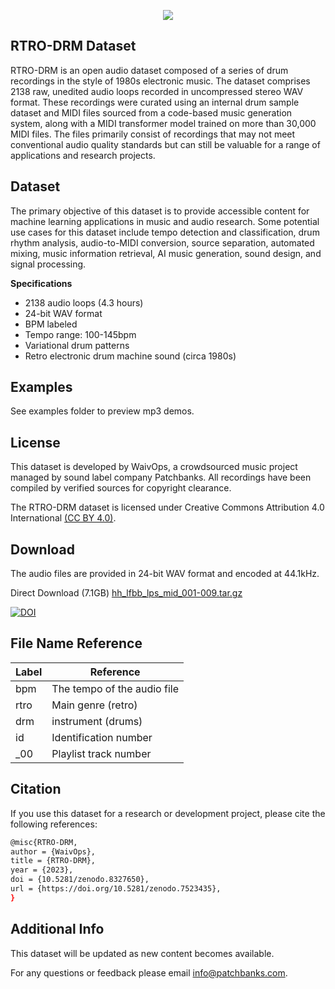 <p align="center">
  <img src="https://user-images.githubusercontent.com/115654234/213008369-a3a3cc5b-498d-47ea-bd36-4569ce6c4e51.png">
</p>

## RTRO-DRM Dataset

RTRO-DRM is an open audio dataset composed of a series of drum recordings in the style of 1980s electronic music. The dataset comprises 2138 raw, unedited audio loops recorded in uncompressed stereo WAV format. These recordings were curated using an internal drum sample dataset and MIDI files sourced from a code-based music generation system, along with a MIDI transformer model trained on more than 30,000 MIDI files. The files primarily consist of recordings that may not meet conventional audio quality standards but can still be valuable for a range of applications and research projects.

## Dataset

The primary objective of this dataset is to provide accessible content for machine learning applications in music and audio research. Some potential use cases for this dataset include tempo detection and classification, drum rhythm analysis, audio-to-MIDI conversion, source separation, automated mixing, music information retrieval, AI music generation, sound design, and signal processing.

**Specifications**

- 2138 audio loops (4.3 hours)
- 24-bit WAV format
- BPM labeled
- Tempo range: 100-145bpm
- Variational drum patterns
- Retro electronic drum machine sound (circa 1980s)

## Examples

See examples folder to preview mp3 demos.


## License

This dataset is developed by WaivOps, a crowdsourced music project managed by sound label company Patchbanks. All recordings have been compiled by verified sources for copyright clearance.

The RTRO-DRM dataset is licensed under Creative Commons Attribution 4.0 International [(CC BY 4.0)](https://creativecommons.org/licenses/by/4.0/).
## Download

The audio files are provided in 24-bit WAV format and encoded at 44.1kHz.

Direct Download (7.1GB) [hh_lfbb_lps_mid_001-009.tar.gz](https://zenodo.org/record/7523435/files/hh_lfbb_lps_mid_001-009.tar.gz?download=1)

[![DOI](https://zenodo.org/badge/DOI/10.5281/zenodo.7523435.svg)](https://doi.org/10.5281/zenodo.7523435)
## File Name Reference

| **Label**             | **Reference**                                                  |
| ----------------- | ------------------------------------------------------------------ |
| bpm  | The tempo of the audio file|
| rtro | Main genre (retro)|
| drm | instrument (drums)|
| id | Identification number|
| _00 | Playlist track number|

## Citation

If you use this dataset for a research or development project, please cite the following references:
```bash
@misc{RTRO-DRM,
author = {WaivOps},
title = {RTRO-DRM},
year = {2023},
doi = {10.5281/zenodo.8327650},
url = {https://doi.org/10.5281/zenodo.7523435},
}
```
## Additional Info

This dataset will be updated as new content becomes available. 

For any questions or feedback please email info@patchbanks.com.

